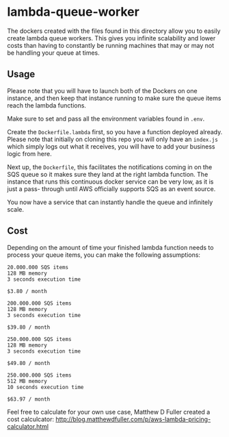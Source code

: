 # lambda-queue-worker

The dockers created with the files found in this directory allow you to easily
create lambda queue workers. This gives you infinite scalability and lower
costs than having to constantly be running machines that may or may not be
handling your queue at times.

## Usage

Please note that you will have to launch both of the Dockers on one instance,
and then keep that instance running to make sure the queue items reach the 
lambda functions.

Make sure to set and pass all the environment variables found in `.env`.

Create the `Dockerfile.lambda` first, so you have a function deployed
already. Please note that initially on cloning this repo you will only
have an `index.js` which simply logs out what it receives, you will have to
add your business logic from here.

Next up, the `Dockerfile`, this facilitates the notifications coming in on the
SQS queue so it makes sure they land at the right lambda function. The instance
that runs this continuous docker service can be very low, as it is just a pass-
through until AWS officially supports SQS as an event source.

You now have a service that can instantly handle the queue and infinitely scale.

## Cost

Depending on the amount of time your finished lambda function needs to process
your queue items, you can make the following assumptions:

```
20.000.000 SQS items
128 MB memory
3 seconds execution time

$3.80 / month
```

```
200.000.000 SQS items
128 MB memory
3 seconds execution time

$39.80 / month
```

```
250.000.000 SQS items
128 MB memory
3 seconds execution time

$49.80 / month
```

```
250.000.000 SQS items
512 MB memory
10 seconds execution time

$63.97 / month
```

Feel free to calculate for your own use case, Matthew D Fuller created a
cost calculcator: http://blog.matthewdfuller.com/p/aws-lambda-pricing-calculator.html